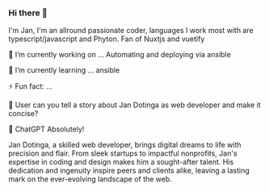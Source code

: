 <!-- **Dotjedotcom/Dotjedotcom** is a ✨ _special_ ✨ repository because its `README.md` (this file) appears on your GitHub profile. -->
### Hi there 👋

I'm Jan, I'm an allround passionate coder, languages I work most with are typescript/javascript and Phyton.
Fan of Nuxtjs and vuetify

🔭 I’m currently working on ...
Automating and deploying via ansible

🌱 I’m currently learning ...
ansible

<!--
- 👯 I’m looking to collaborate on ...
- 🤔 I’m looking for help with ...
- 💬 Ask me about ...
- 📫 How to reach me: ...
- 😄 Pronouns: ...

> | dev null
> 
<iframe width="560" height="315" src="https://www.youtube.com/embed/Z0GX2mTUtfo?si=2DsIK1EfWo8ulMvT" title="YouTube video player" frameborder="0" allow="accelerometer; autoplay; clipboard-write; encrypted-media; gyroscope; picture-in-picture; web-share" referrerpolicy="strict-origin-when-cross-origin" allowfullscreen></iframe>
-->

⚡ Fun fact: ...

🤔 User
can you tell a story about Jan Dotinga as web developer and make it concise?

💬 ChatGPT
Absolutely!

Jan Dotinga, a skilled web developer, brings digital dreams to life with precision and flair. From sleek startups to impactful nonprofits, Jan's expertise in coding and design makes him a sought-after talent. His dedication and ingenuity inspire peers and clients alike, leaving a lasting mark on the ever-evolving landscape of the web.

